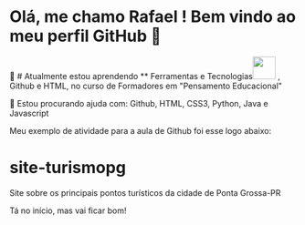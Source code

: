 # Olá, me chamo Rafael !  Bem vindo ao meu perfil GitHub 👋

🌱 # Atualmente estou aprendendo ** Ferramentas e Tecnologias<img src="https://cdn.jsdelivr.net/gh/devicons/devicon/icons/git/git-original.svg" width="40" height="40"/> , Github e HTML, no curso de Formadores em "Pensamento Educacional"

🤔 Estou procurando ajuda com: Github, HTML, CSS3, Python, Java e Javascript

Meu exemplo de atividade para a aula de Github foi esse logo abaixo: 

# site-turismopg
Site sobre os principais pontos turísticos da cidade de Ponta Grossa-PR

Tá no início, mas vai ficar bom!
